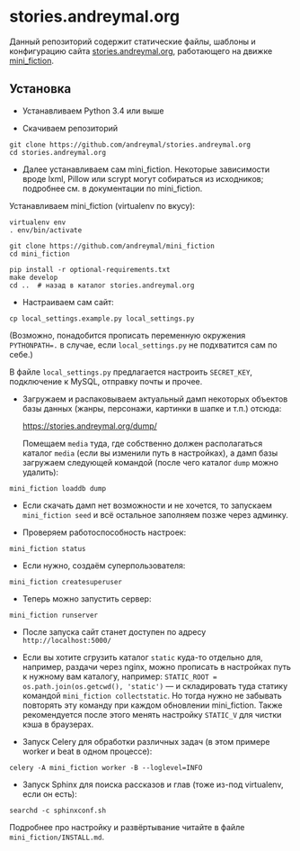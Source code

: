 # stories.andreymal.org

Данный репозиторий содержит статические файлы, шаблоны и конфигурацию сайта
[stories.andreymal.org](https://stories.andreymal.org/), работающего на
движке [mini_fiction](https://github.com/andreymal/mini_fiction).


## Установка

* Устанавливаем Python 3.4 или выше

* Скачиваем репозиторий

```
git clone https://github.com/andreymal/stories.andreymal.org
cd stories.andreymal.org
```

* Далее устанавливаем сам mini_fiction. Некоторые зависимости вроде
  lxml, Pillow или scrypt могут собираться из исходников; подробнее
  см. в документации по mini_fiction.

Устанавливаем mini_fiction (virtualenv по вкусу):

```
virtualenv env
. env/bin/activate

git clone https://github.com/andreymal/mini_fiction
cd mini_fiction

pip install -r optional-requirements.txt
make develop
cd ..  # назад в каталог stories.andreymal.org
```

* Настраиваем сам сайт:

```
cp local_settings.example.py local_settings.py
```

(Возможно, понадобится прописать переменную окружения `PYTHONPATH=.` в случае,
если `local_settings.py` не подхватится сам по себе.)

В файле `local_settings.py` предлагается настроить `SECRET_KEY`, подключение
к MySQL, отправку почты и прочее.

* Загружаем и распаковываем актуальный дамп некоторых объектов базы данных
  (жанры, персонажи, картинки в шапке и т.п.) отсюда:

  https://stories.andreymal.org/dump/

  Помещаем `media` туда, где собственно должен располагаться каталог `media`
  (если вы изменили путь в настройках), а дамп базы загружаем следующей
  командой (после чего каталог `dump` можно удалить):

```
mini_fiction loaddb dump
```

* Если скачать дамп нет возможности и не хочется, то запускаем
  `mini_fiction seed` и всё остальное заполняем позже через админку.

* Проверяем работоспособность настроек:

```
mini_fiction status
```

* Если нужно, создаём суперпользователя:

```
mini_fiction createsuperuser
```

* Теперь можно запустить сервер:

```
mini_fiction runserver
```

* После запуска сайт станет доступен по адресу `http://localhost:5000/`

* Если вы хотите сгрузить каталог `static` куда-то отдельно для, например,
  раздачи через nginx, можно прописать в настройках путь к нужному вам
  каталогу, например: `STATIC_ROOT = os.path.join(os.getcwd(), 'static')` —
  и складировать туда статику командой `mini_fiction collectstatic`. Но тогда
  нужно не забывать повторять эту команду при каждом обновлении mini_fiction.
  Также рекомендуется после этого менять настройку `STATIC_V` для чистки кэша
  в браузерах.

* Запуск Celery для обработки различных задач (в этом примере worker и beat
  в одном процессе):

```
celery -A mini_fiction worker -B --loglevel=INFO
```

* Запуск Sphinx для поиска рассказов и глав (тоже из-под virtualenv, если
  он есть):

```
searchd -c sphinxconf.sh
```

Подробнее про настройку и развёртывание читайте в файле
`mini_fiction/INSTALL.md`.
